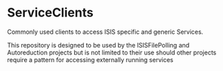 # ServiceClients
Commonly used clients to access ISIS specific and generic Services.


This repository is designed to be used by the ISISFilePolling and Autoreduction projects but is not limited to their use should other projects require a pattern for accessing externally running services
